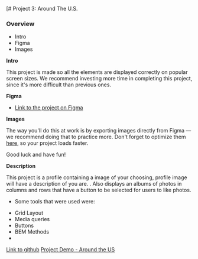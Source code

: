 [# Project 3: Around The U.S.

### Overview

- Intro
- Figma
- Images

**Intro**

This project is made so all the elements are displayed correctly on popular screen sizes. We recommend investing more time in completing this project, since it's more difficult than previous ones.

**Figma**

- [Link to the project on Figma](https://www.figma.com/file/ii4xxsJ0ghevUOcssTlHZv/Sprint-3%3A-Around-the-US?node-id=0%3A1)

**Images**

The way you'll do this at work is by exporting images directly from Figma — we recommend doing that to practice more. Don't forget to optimize them [here](https://tinypng.com/), so your project loads faster.

Good luck and have fun!

**Description**

This project is a profile containing a image of your choosing, profile image will have a description of you are. . Also displays an albums of photos in columns and rows that have a button to be selected for users to like photos.

- Some tools that were used were:

* Grid Layout
* Media queries
* Buttons
* BEM Methods
*

[Link to github](https://goreala23.github.io/se_project_aroundtheus/)
[Project Demo - Around the US](https://www.loom.com/share/ddafe79970524965b6fa076b7f4be275?sid=b7d28da7-d9d4-4aca-a6ad-2d8e0a9ebdbf)
